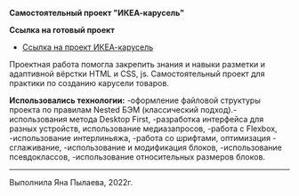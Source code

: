 **Самостоятельный проект "ИКЕА-карусель"**

**Cсылка на готовый проект**
* [Ссылка на проект ИКЕА-карусель](https://ianapylaeva.github.io/IKEA-karusel/)

Проектная работа помогла закрепить знания и навыки разметки и адаптивной вёрстки HTML и CSS, js.
Самостоятельный проект для практики по созданию карусели товаров.

__Использовались технологии:__
-оформление файловой структуры проекта по правилам Nested БЭМ (классический подход).-использования метода Desktop First,
-разработка интерфейса для разных устройств, использование медиазапросов,
-работа с Flexbox,
-использование интерлиньяжа,
-работа со шрифтами, оптимизация - сглаживание,
-использование и модификация блоков,
-использование псевдоклассов,
-использование относительных размеров блоков.
_________________________________________________________________________________________________________

Выполнила Яна Пылаева, 2022г.
